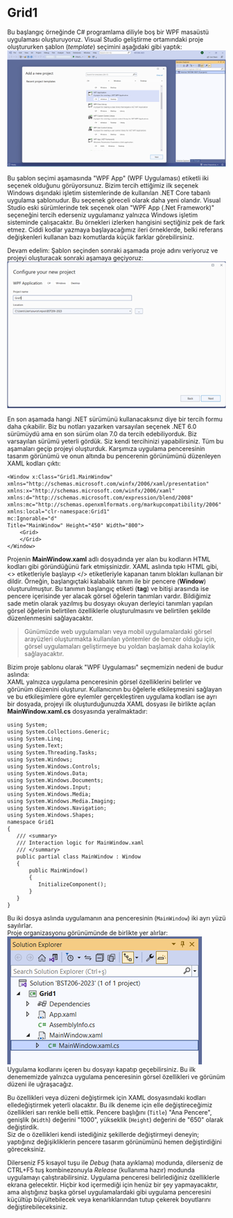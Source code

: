 ﻿# Grid1
Bu başlangıç örneğinde C# programlama diliyle
boş bir WPF masaüstü uygulaması oluşturuyoruz.
Visual Studio geliştirme ortamındaki proje
oluştururken şablon (*template*) seçimini
aşağıdaki gibi yaptık:
![](Resim1.png)

Bu şablon seçimi aşamasında "WPF App" (WPF Uygulaması)
etiketli iki seçenek olduğunu görüyorsunuz.
Bizim tercih ettiğimiz ilk seçenek Windows dışındaki
işletim sistemlerinde de kullanılan .NET Core
tabanlı uygulama şablonudur.
Bu seçenek göreceli olarak daha yeni olandır.
Visual Studio eski sürümlerinde tek seçenek olan
"WPF App (.Net Framework)" seçeneğini tercih ederseniz
uygulamanız yalnızca Windows işletim sisteminde
çalışacaktır.
Bu örnekleri izlerken hangisini seçtiğiniz
pek de fark etmez.
Ciddi kodlar yazmaya başlayacağımız ileri örneklerde,
belki referans değişkenleri kullanan bazı komutlarda
küçük farklar görebilirsiniz.

Devam edelim: Şablon seçinden sonraki aşamada proje adını veriyoruz ve
projeyi oluşturacak sonraki aşamaya geçiyoruz:
![](Resim2.png)

En son aşamada hangi .NET sürümünü kullanacaksınız
diye bir tercih formu daha çıkabilir.
Biz bu notları yazarken varsayılan seçenek
.NET 6.0 sürümüydü ama en son sürüm olan 7.0 da
tercih edebiliyorduk.
Biz varsayılan sürümü yeterli gördük.
Siz kendi tercihinizi yapabilirsiniz.
Tüm bu aşamaları geçip projeyi oluşturduk.
Karşımıza uygulama penceresinin tasarım görünümü
ve onun altında bu pencerenin görünümünü düzenleyen
XAML kodları çıktı:
```
<Window x:Class="Grid1.MainWindow"
xmlns="http://schemas.microsoft.com/winfx/2006/xaml/presentation"
xmlns:x="http://schemas.microsoft.com/winfx/2006/xaml"
xmlns:d="http://schemas.microsoft.com/expression/blend/2008"
xmlns:mc="http://schemas.openxmlformats.org/markupcompatibility/2006"
xmlns:local="clr-namespace:Grid1"
mc:Ignorable="d"
Title="MainWindow" Height="450" Width="800">
    <Grid>
    </Grid>
</Window>
```
Projenin **MainWindow.xaml** adlı dosyadında yer alan
bu kodların HTML kodları gibi göründüğünü fark etmişsinizdir.
XAML aslında tıpkı HTML gibi, <> etiketleriyle başlayıp
</> etiketleriyle kapanan tanım blokları kullanan bir dildir.
Örneğin, başlangıçtaki kalabalık tanım ile bir pencere
(**Window**) oluşturulmuştur.
Bu tanımın başlangıç etiketi (**tag**) ve bitişi arasında
ise pencere içerisinde yer alacak görsel öğelerin tanımları
vardır.
Bildiğimiz sade metin olarak yazılmış bu dosyayı okuyan
derleyici tanımları yapılan görsel öğelerin belirtilen
özelliklerle oluşturulmasını ve belirtilen şekilde
düzenlenmesini sağlayacaktır.
> Günümüzde web uygulamaları veya mobil uygulamalardaki
görsel arayüzleri oluşturmakta kullanılan
yöntemler de benzer olduğu için, görsel uygulamaları
geliştirmeye bu yoldan başlamak daha kolaylık
sağlayacaktır.

Bizim proje şablonu olarak "WPF Uygulaması" seçmemizin
nedeni de budur aslında:<br>
XAML yalnızca uygulama penceresinin görsel özelliklerini
belirler ve görünüm düzenini oluşturur.
Kullanıcının bu öğelerle etkileşmesini sağlayan ve
bu etkileşimlere göre eylemler gerçekleştiren
uygulama kodları ise ayrı bir dosyada,
projeyi ilk oluşturduğunuzda XAML dosyası ile
birlikte açılan **MainWindow.xaml.cs** 
dosyasında yeralmaktadır:

```
using System;
using System.Collections.Generic;
using System.Linq;
using System.Text;
using System.Threading.Tasks;
using System.Windows;
using System.Windows.Controls;
using System.Windows.Data;
using System.Windows.Documents;
using System.Windows.Input;
using System.Windows.Media;
using System.Windows.Media.Imaging;
using System.Windows.Navigation;
using System.Windows.Shapes;
namespace Grid1
{
   /// <summary>
   /// Interaction logic for MainWindow.xaml
   /// </summary>
   public partial class MainWindow : Window
   {
       public MainWindow()
       {
          InitializeComponent();
       }
   }
}
```
Bu iki dosya aslında uygulamanın ana penceresinin
(`MainWindow`) iki ayrı yüzü sayılırlar.<br>
Proje organizasyonu görünümünde de birlikte yer alırlar:
![](Resim3.png)
Uygulama kodlarını içeren bu dosyayı kapatıp geçebilirsiniz.
Bu ilk denememizde yalnızca uygulama penceresinin
görsel özellikleri ve görünüm düzeni ile uğraşacağız.

Bu özellikleri veya düzeni değiştirmek için XAML
dosyasındaki kodları elledeğiştirmek yeterli olacaktır.
Bu ilk deneme için elle değiştireceğimiz özellikleri
sarı renkle belli ettik.
Pencere başlığını (`Title`) "Ana Pencere",
genişlik (`Width`) değerini "1000",
yükseklik (`Height`) değerini de "650" olarak değiştirdik.<br>
Siz de o özellikleri kendi istediğiniz şekillerde
değiştirmeyi deneyin; yaptığınız değişikliklerin
pencere tasarım görünümünü hemen değiştirdiğini
göreceksiniz.

Dilerseniz F5 kısayol tuşu ile *Debug* (hata ayıklama)
modunda, dilerseniz de CTRL+F5 tuş kombinezonuyla
*Release* (kullanıma hazır) modunda uygulamayı
çalıştırabilirsiniz.
Uygulama penceresi belirlediğiniz özelliklerle ekrana
gelecektir.
Hiçbir kod içermediği için henüz bir şey yapmayacaktır,
ama alıştığınız başka görsel uygulamalardaki gibi
uygulama penceresini küçültüp büyültebilecek
veya kenarlıklarından tutup çekerek boyutlarını
değiştirebileceksiniz.